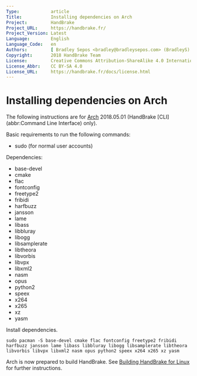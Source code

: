 ```yaml
---
Type:            article
Title:           Installing dependencies on Arch
Project:         HandBrake
Project_URL:     https://handbrake.fr/
Project_Version: Latest
Language:        English
Language_Code:   en
Authors:         [ Bradley Sepos <bradley@bradleysepos.com> (BradleyS) ]
Copyright:       2018 HandBrake Team
License:         Creative Commons Attribution-ShareAlike 4.0 International
License_Abbr:    CC BY-SA 4.0
License_URL:     https://handbrake.fr/docs/license.html
---
```


Installing dependencies on Arch
===============================

The following instructions are for [Arch](https://www.archlinux.org) 2018.05.01 (HandBrake [CLI](abbr:Command Line Interface) only).

Basic requirements to run the following commands:

- sudo (for normal user accounts)

Dependencies:

- base-devel
- cmake
- flac
- fontconfig
- freetype2
- fribidi
- harfbuzz
- jansson
- lame
- libass
- libbluray
- libogg
- libsamplerate
- libtheora
- libvorbis
- libvpx
- libxml2
- nasm
- opus
- python2
- speex
- x264
- x265
- xz
- yasm

Install dependencies.

    sudo pacman -S base-devel cmake flac fontconfig freetype2 fribidi harfbuzz jansson lame libass libbluray libogg libsamplerate libtheora libvorbis libvpx libxml2 nasm opus python2 speex x264 x265 xz yasm

Arch is now prepared to build HandBrake. See [Building HandBrake for Linux](build-linux.html) for further instructions.
